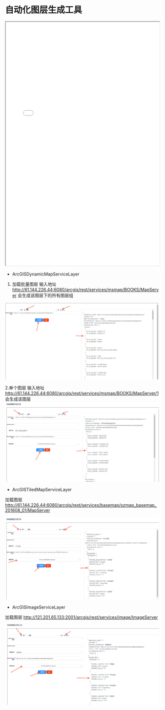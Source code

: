 # 自动化图层生成工具


<div>
   <iframe style="width:100%;height:800px" src="../../static/tools/index.html"></iframe>
</div>  


- ArcGISDynamicMapServiceLayer

1. 加载批量图层 输入地址 http://61.144.226.44:6080/arcgis/rest/services/msmap/BOOKS/MapServer
会生成该图层下的所有图层组

![](../../static/images/layerStruct5.png)

2.单个图层 输入地址 http://61.144.226.44:6080/arcgis/rest/services/msmap/BOOKS/MapServer/1
会生成该图层
![](../../static/images/layerStruct6.png)

- ArcGISTiledMapServiceLayer

加载图层 http://61.144.226.44:6080/arcgis/rest/services/basemap/szmap_basemap_201608_01/MapServer

![](../../static/images/layerStruct7.png)

- ArcGISImageServiceLayer

加载图层 http://121.201.65.133:2001/arcgis/rest/services/image/ImageServer

![](../../static/images/layerStruct8.png)

